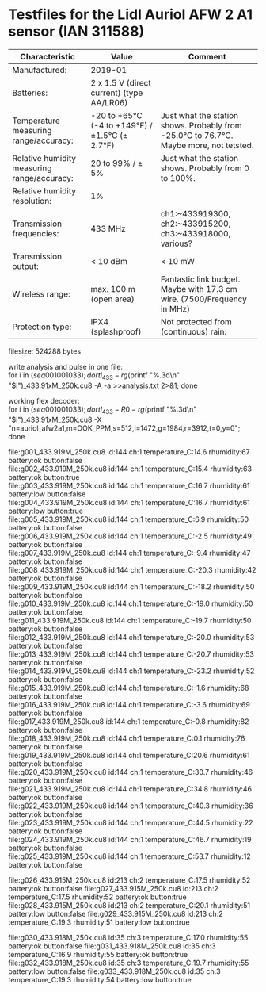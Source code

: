 
# Testfiles for the Lidl Auriol AFW 2 A1 sensor (IAN 311588)

| Characteristic | Value | Comment |
| --- | --- | --- |
| Manufactured: | 2019-01 | |
| Batteries: | 2 x 1.5 V (direct current) (type AA/LR06) | |
| Temperature measuring range/accuracy: | -20 to +65°C (-4 to +149°F) / ±1.5°C (± 2.7°F) | Just what the station shows. Probably from -25.0°C to 76.7°C. Maybe more, not tetsted. |
| Relative humidity measuring range/accuracy: | 20 to 99% / ± 5% | Just what the station shows. Probably from 0 to 100%. |
| Relative humidity resolution: | 1% | |
| Transmission frequencies: | 433 MHz | ch1:~433919300, ch2:~433915200, ch3:~433918000, various? |
| Transmission output: | < 10 dBm | < 10 mW |
| Wireless range: | max. 100 m (open area) | Fantastic link budget. Maybe with 17.3 cm wire. (7500/Frequency in MHz) |
| Protection type: | IPX4 (splashproof) | Not protected from (continuous) rain. |

filesize: 524288 bytes  
  
write analysis and pulse in one file:  
for i in $(seq 001 001 033); do rtl_433 -r g$(printf "%.3d\n" "$i")_433.91xM_250k.cu8 -A -a >>analysis.txt 2>&1; done  
  
working flex decoder:  
for i in $(seq 001 001 033); do rtl_433 -R 0 -r g$(printf "%.3d\n" "$i")_433.91xM_250k.cu8 -X "n=auriol_afw2a1,m=OOK_PPM,s=512,l=1472,g=1984,r=3912,t=0,y=0"; done  
  
  
file:g001_433.919M_250k.cu8  id:144 ch:1  temperature_C:14.6   rhumidity:67  battery:ok   button:false  
file:g002_433.919M_250k.cu8  id:144 ch:1  temperature_C:15.4   rhumidity:63  battery:ok   button:true  
file:g003_433.919M_250k.cu8  id:144 ch:1  temperature_C:16.7   rhumidity:61  battery:low  button:false  
file:g004_433.919M_250k.cu8  id:144 ch:1  temperature_C:16.7   rhumidity:61  battery:low  button:true  
file:g005_433.919M_250k.cu8  id:144 ch:1  temperature_C:6.9    rhumidity:50  battery:ok   button:false  
file:g006_433.919M_250k.cu8  id:144 ch:1  temperature_C:-2.5   rhumidity:49  battery:ok   button:false  
file:g007_433.919M_250k.cu8  id:144 ch:1  temperature_C:-9.4   rhumidity:47  battery:ok   button:false  
file:g008_433.919M_250k.cu8  id:144 ch:1  temperature_C:-20.3  rhumidity:42  battery:ok   button:false  
file:g009_433.919M_250k.cu8  id:144 ch:1  temperature_C:-18.2  rhumidity:50  battery:ok   button:false  
file:g010_433.919M_250k.cu8  id:144 ch:1  temperature_C:-19.0  rhumidity:50  battery:ok   button:false  
file:g011_433.919M_250k.cu8  id:144 ch:1  temperature_C:-19.7  rhumidity:50  battery:ok   button:false  
file:g012_433.919M_250k.cu8  id:144 ch:1  temperature_C:-20.0  rhumidity:53  battery:ok   button:false  
file:g013_433.919M_250k.cu8  id:144 ch:1  temperature_C:-20.7  rhumidity:53  battery:ok   button:false  
file:g014_433.919M_250k.cu8  id:144 ch:1  temperature_C:-23.2  rhumidity:52  battery:ok   button:false  
file:g015_433.919M_250k.cu8  id:144 ch:1  temperature_C:-1.6   rhumidity:68  battery:ok   button:false  
file:g016_433.919M_250k.cu8  id:144 ch:1  temperature_C:-3.6   rhumidity:69  battery:ok   button:false  
file:g017_433.919M_250k.cu8  id:144 ch:1  temperature_C:-0.8   rhumidity:82  battery:ok   button:false  
file:g018_433.919M_250k.cu8  id:144 ch:1  temperature_C:0.1    rhumidity:76  battery:ok   button:false  
file:g019_433.919M_250k.cu8  id:144 ch:1  temperature_C:20.6   rhumidity:61  battery:ok   button:false  
file:g020_433.919M_250k.cu8  id:144 ch:1  temperature_C:30.7   rhumidity:46  battery:ok   button:false  
file:g021_433.919M_250k.cu8  id:144 ch:1  temperature_C:34.8   rhumidity:46  battery:ok   button:false  
file:g022_433.919M_250k.cu8  id:144 ch:1  temperature_C:40.3   rhumidity:36  battery:ok   button:false  
file:g023_433.919M_250k.cu8  id:144 ch:1  temperature_C:44.5   rhumidity:22  battery:ok   button:false  
file:g024_433.919M_250k.cu8  id:144 ch:1  temperature_C:46.7   rhumidity:19  battery:ok   button:false  
file:g025_433.919M_250k.cu8  id:144 ch:1  temperature_C:53.7   rhumidity:12  battery:ok   button:false  

file:g026_433.915M_250k.cu8  id:213 ch:2  temperature_C:17.5   rhumidity:52  battery:ok   button:false
file:g027_433.915M_250k.cu8  id:213 ch:2  temperature_C:17.5   rhumidity:52  battery:ok   button:true
file:g028_433.915M_250k.cu8  id:213 ch:2  temperature_C:20.1   rhumidity:51  battery:low  button:false
file:g029_433.915M_250k.cu8  id:213 ch:2  temperature_C:19.3   rhumidity:51  battery:low  button:true

file:g030_433.918M_250k.cu8  id:35  ch:3  temperature_C:17.0   rhumidity:55  battery:ok   button:false
file:g031_433.918M_250k.cu8  id:35  ch:3  temperature_C:16.9   rhumidity:55  battery:ok   button:true
file:g032_433.918M_250k.cu8  id:35  ch:3  temperature_C:19.7   rhumidity:55  battery:low  button:false
file:g033_433.918M_250k.cu8  id:35  ch:3  temperature_C:19.3   rhumidity:54  battery:low  button:true


